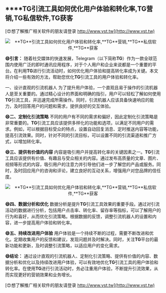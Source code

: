 ## ****TG**引流工具如何优化用户体验和转化率,**TG**营销,**TG**私信软件,**TG**获客**

[😍想了解推广相关软件的朋友请登录 http://www.vst.tw](http://www.vst.tw)

 <center><img src="https://vst.tw/MP4/tuiguang/png/4.png" alt="**TG**引流工具如何优化用户体验和转化率,**TG**营销,**TG**私信软件,**TG**获客"></center>

**😄引言：**
随着社交媒体的快速发展，Telegram（以下简称**TG**）作为一款全球范围内使用广泛的即时通讯应用程序，对于个人用户和企业来说都是一个重要的平台。在利用**TG**进行引流活动时，如何优化用户体验和提高转化率成为关键。本文将介绍一些有效的方法，帮助您优化**TG**引流工具的用户体验和转化率。

一、设计直观的引流机器人
为了提升用户体验，一个直观且易于操作的引流机器人是至关重要的。通过精心设计的界面和明确的指引，用户可以轻松了解如何使用**TG**引流工具，并迅速完成所需操作。同时，引流机器人应该具备快速响应的能力，及时回答用户的问题和需求，提供良好的交互体验。

**😄二、定制化引流策略**
不同的用户有不同的需求和偏好，因此定制化引流策略是非常重要的。**TG**引流工具应该提供多样化的功能和选项，以满足不同用户的需求。例如，可以根据目标受众的特点，设置自动回复消息、定时推送内容等功能，提高引流效果。同时，针对不同的引流目标，可以设置不同的引流渠道和推广方式，以增加转化率。

**😄三、提供有价值的内容**
内容是吸引用户并提高转化率的关键因素之一。**TG**引流工具应该提供有价值、有趣且与受众相关的内容。通过发布高质量的文章、图片、视频等形式的内容，吸引用户的注意力并引导他们进一步了解您的产品或服务。同时，及时回应用户的咨询和评论，建立良好的互动关系，增强用户对您品牌的信任度。

 <center><img src="https://vst.tw/MP4/tuiguang/png/5.png" alt="**TG**引流工具如何优化用户体验和转化率,**TG**营销,**TG**私信软件,**TG**获客"></center>

**😄四、数据分析和优化**
数据分析是提升**TG**引流工具效果的重要手段。通过对引流活动的数据进行分析，包括用户点击率、转化率、留存率等指标，可以了解用户的行为和喜好，从而优化引流策略。根据数据的反馈，调整引流机器人的设置和内容，进一步提高用户体验和转化率。

**😄五、持续改进用户体验**
用户体验是一个持续不断的过程，需要不断改进和优化。定期收集用户的反馈和建议，发现问题并及时解决。同时，关注**TG**平台的最新功能和更新，及时调整引流策略，以适应用户的变化需求。

**😄结论：**
通过设计直观的引流机器人、定制化引流策略、提供有价值的内容、数据分析和优化以及持续改进用户体验，可以有效地优化**TG**引流工具的用户体验和转化率。在使用**TG**进行引流活动时，务必注重用户体验，不断提升引流效果，从而实现更好的营销效果和业务增长。

[😍想了解推广相关软件的朋友请登录 http://www.vst.tw](http://www.vst.tw)



